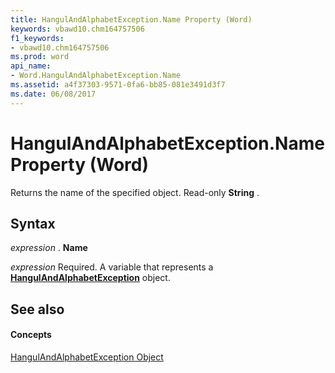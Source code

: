 ```yaml
---
title: HangulAndAlphabetException.Name Property (Word)
keywords: vbawd10.chm164757506
f1_keywords:
- vbawd10.chm164757506
ms.prod: word
api_name:
- Word.HangulAndAlphabetException.Name
ms.assetid: a4f37303-9571-0fa6-bb85-081e3491d3f7
ms.date: 06/08/2017
---
```



# HangulAndAlphabetException.Name Property (Word)

Returns the name of the specified object. Read-only **String** .


## Syntax

 _expression_ . **Name**

 _expression_ Required. A variable that represents a **[HangulAndAlphabetException](hangulandalphabetexception-object-word.md)** object.


## See also


#### Concepts


[HangulAndAlphabetException Object](hangulandalphabetexception-object-word.md)

